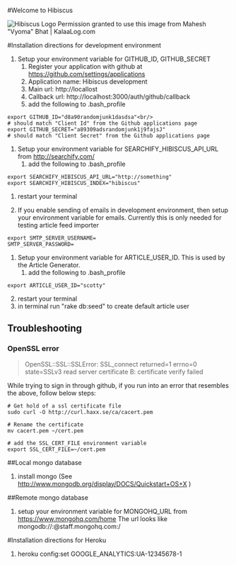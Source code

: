 #Welcome to Hibiscus

![Hibiscus Logo](https://github.com/professor/Hibiscus/raw/master/public/images/hibiscus.jpg)
Permission granted to use this image from Mahesh "Vyoma" Bhat | KalaaLog.com

#Installation directions for development environment

1. Setup your environment variable for GITHUB_ID, GITHUB_SECRET
   1. Register your application with github at https://github.com/settings/applications
   1. Application name: Hibiscus development
   1. Main url: http://locallost
   1. Callback url: http://localhost:3000/auth/github/callback
   1. add the following to .bash_profile

<!-- code -->

    export GITHUB_ID="d8a90randomjunk1dasdsa"<br/>
    # should match "Client Id" from the Github applications page
    export GITHUB_SECRET="a89309adsrandomjunk1j9fajsJ"
    # should match "Client Secret" from the Github applications page

1. Setup your environment variable for SEARCHIFY_HIBISCUS_API_URL from http://searchify.com/
   1. add the following to .bash_profile

<!-- code -->

    export SEARCHIFY_HIBISCUS_API_URL="http://something"
    export SEARCHIFY_HIBISCUS_INDEX="hibiscus"

   1. restart your terminal

1. If you enable sending of emails in development environment, then setup your environment variable for emails. Currently this is only needed for testing article feed importer

<!-- code -->

    export SMTP_SERVER_USERNAME=
    SMTP_SERVER_PASSWORD=

1. Setup your environment variable for ARTICLE_USER_ID. This is used by the Article Generator.
   1. add the following to .bash_profile

<!-- code -->

    export ARTICLE_USER_ID="scotty"

   2. restart your terminal
   3. in terminal run "rake db:seed" to create default article user

## Troubleshooting

### OpenSSL error

> OpenSSL::SSL::SSLError: SSL_connect returned=1 errno=0 state=SSLv3 read server certificate B: certificate verify failed

While trying to sign in through github, if you run into an error that resembles the above, follow below steps:

    # Get hold of a ssl certificate file
    sudo curl -O http://curl.haxx.se/ca/cacert.pem

    # Rename the certificate
    mv cacert.pem ~/cert.pem

    # add the SSL_CERT_FILE environment variable
    export SSL_CERT_FILE=~/cert.pem


##Local mongo database

1. install mongo (See http://www.mongodb.org/display/DOCS/Quickstart+OS+X )


##Remote mongo database
1. setup your environment variable for MONGOHQ_URL from https://www.mongohq.com/home
The url looks like mongodb://<user>:<password>@staff.mongohq.com:<port>/<databasename>

#Installation directions for Heroku

1. heroku config:set GOOGLE_ANALYTICS:UA-12345678-1

